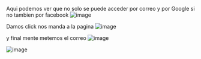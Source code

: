 Aqui podemos ver que no solo se puede acceder por correo y por Google si no tambien por facebook 
![image](https://github.com/ale20sha/Facebook/assets/153215838/9e42284a-873c-483e-ac93-a26625dd1655)


Damos click 
nos manda a la pagina 
![image](https://github.com/ale20sha/Facebook/assets/153215838/72cd415e-3bd4-4091-9888-30e129f36971)

y final mente metemos el correo 
 ![image](https://github.com/ale20sha/Facebook/assets/153215838/07580c2f-0876-4971-bf64-6797b6945578)

 ![image](https://github.com/ale20sha/Facebook/assets/153215838/997ae1e7-c6a2-4778-8977-02a8b30f47cc)
 



